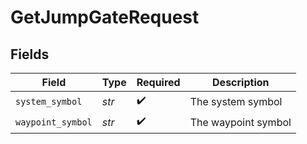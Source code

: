# GetJumpGateRequest


## Fields

| Field               | Type                | Required            | Description         |
| ------------------- | ------------------- | ------------------- | ------------------- |
| `system_symbol`     | *str*               | :heavy_check_mark:  | The system symbol   |
| `waypoint_symbol`   | *str*               | :heavy_check_mark:  | The waypoint symbol |